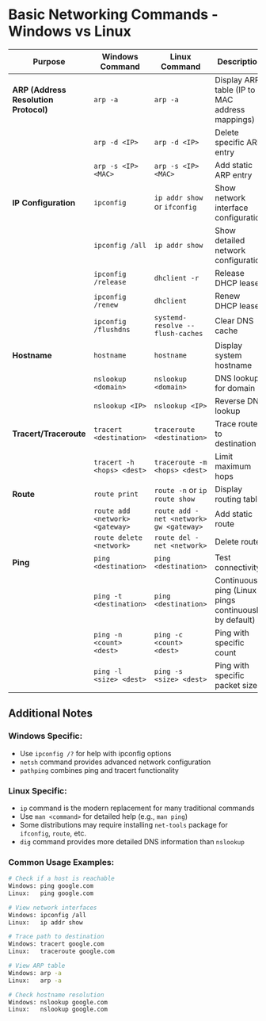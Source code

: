 # Basic Networking Commands - Windows vs Linux

| Purpose | Windows Command | Linux Command | Description |
|---------|----------------|---------------|-------------|
| **ARP (Address Resolution Protocol)** | `arp -a` | `arp -a` | Display ARP table (IP to MAC address mappings) |
| | `arp -d <IP>` | `arp -d <IP>` | Delete specific ARP entry |
| | `arp -s <IP> <MAC>` | `arp -s <IP> <MAC>` | Add static ARP entry |
| **IP Configuration** | `ipconfig` | `ip addr show` or `ifconfig` | Show network interface configuration |
| | `ipconfig /all` | `ip addr show` | Show detailed network configuration |
| | `ipconfig /release` | `dhclient -r` | Release DHCP lease |
| | `ipconfig /renew` | `dhclient` | Renew DHCP lease |
| | `ipconfig /flushdns` | `systemd-resolve --flush-caches` | Clear DNS cache |
| **Hostname** | `hostname` | `hostname` | Display system hostname |
| | `nslookup <domain>` | `nslookup <domain>` | DNS lookup for domain |
| | `nslookup <IP>` | `nslookup <IP>` | Reverse DNS lookup |
| **Tracert/Traceroute** | `tracert <destination>` | `traceroute <destination>` | Trace route to destination |
| | `tracert -h <hops> <dest>` | `traceroute -m <hops> <dest>` | Limit maximum hops |
| **Route** | `route print` | `route -n` or `ip route show` | Display routing table |
| | `route add <network> <gateway>` | `route add -net <network> gw <gateway>` | Add static route |
| | `route delete <network>` | `route del -net <network>` | Delete route |
| **Ping** | `ping <destination>` | `ping <destination>` | Test connectivity |
| | `ping -t <destination>` | `ping <destination>` | Continuous ping (Linux pings continuously by default) |
| | `ping -n <count> <dest>` | `ping -c <count> <dest>` | Ping with specific count |
| | `ping -l <size> <dest>` | `ping -s <size> <dest>` | Ping with specific packet size |

## Additional Notes

### Windows Specific:
- Use `ipconfig /?` for help with ipconfig options
- `netsh` command provides advanced network configuration
- `pathping` combines ping and tracert functionality

### Linux Specific:
- `ip` command is the modern replacement for many traditional commands
- Use `man <command>` for detailed help (e.g., `man ping`)
- Some distributions may require installing `net-tools` package for `ifconfig`, `route`, etc.
- `dig` command provides more detailed DNS information than `nslookup`

### Common Usage Examples:
```bash
# Check if a host is reachable
Windows: ping google.com
Linux:   ping google.com

# View network interfaces
Windows: ipconfig /all
Linux:   ip addr show

# Trace path to destination
Windows: tracert google.com
Linux:   traceroute google.com

# View ARP table
Windows: arp -a
Linux:   arp -a

# Check hostname resolution
Windows: nslookup google.com
Linux:   nslookup google.com
```
